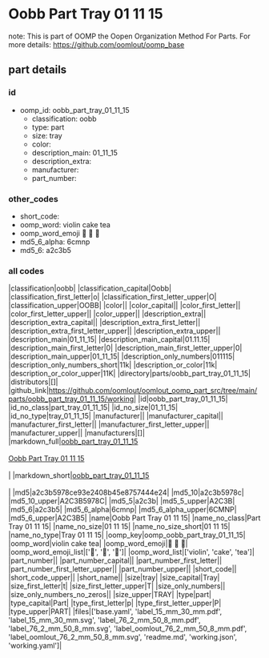 # Oobb Part Tray 01 11 15  

note: This is part of OOMP the Oopen Organization Method For Parts. For more details: https://github.com/oomlout/oomp_base

##  part details





### id
* oomp_id: oobb_part_tray_01_11_15
  * classification: oobb
  * type: part
  * size: tray
  * color: 
  * description_main: 01_11_15
  * description_extra: 
  * manufacturer: 
  * part_number: 

### other_codes
* short_code: 
* oomp_word: violin cake tea
* oomp_word_emoji :violin: :cake: :tea:
* md5_6_alpha: 6cmnp
* md5_6: a2c3b5

### all codes 
|classification|oobb|
|classification_capital|Oobb|
|classification_first_letter|o|
|classification_first_letter_upper|O|
|classification_upper|OOBB|
|color||
|color_capital||
|color_first_letter||
|color_first_letter_upper||
|color_upper||
|description_extra||
|description_extra_capital||
|description_extra_first_letter||
|description_extra_first_letter_upper||
|description_extra_upper||
|description_main|01_11_15|
|description_main_capital|01.11.15|
|description_main_first_letter|0|
|description_main_first_letter_upper|0|
|description_main_upper|01_11_15|
|description_only_numbers|011115|
|description_only_numbers_short|11k|
|description_or_color|11k|
|description_or_color_upper|11K|
|directory|parts/oobb_part_tray_01_11_15|
|distributors|[]|
|github_link|https://github.com/oomlout/oomlout_oomp_part_src/tree/main/parts/oobb_part_tray_01_11_15/working|
|id|oobb_part_tray_01_11_15|
|id_no_class|part_tray_01_11_15|
|id_no_size|01_11_15|
|id_no_type|tray_01_11_15|
|manufacturer||
|manufacturer_capital||
|manufacturer_first_letter||
|manufacturer_first_letter_upper||
|manufacturer_upper||
|manufacturers|[]|
|markdown_full|[oobb_part_tray_01_11_15](https://github.com/oomlout/oomlout_oomp_part_src/tree/main/parts/oobb_part_tray_01_11_15/working)<br>[](https://github.com/oomlout/oomlout_oomp_part_src/tree/main/parts/oobb_part_tray_01_11_15/working)<br>[Oobb Part Tray 01 11 15](https://github.com/oomlout/oomlout_oomp_part_src/tree/main/parts/oobb_part_tray_01_11_15/working)<br><br>|
|markdown_short|[oobb_part_tray_01_11_15](https://github.com/oomlout/oomlout_oomp_part_src/tree/main/parts/oobb_part_tray_01_11_15/working)<br><br>|
|md5|a2c3b5978ce93e2408b45e8757444e24|
|md5_10|a2c3b5978c|
|md5_10_upper|A2C3B5978C|
|md5_5|a2c3b|
|md5_5_upper|A2C3B|
|md5_6|a2c3b5|
|md5_6_alpha|6cmnp|
|md5_6_alpha_upper|6CMNP|
|md5_6_upper|A2C3B5|
|name|Oobb Part Tray 01 11 15|
|name_no_class|Part Tray 01 11 15|
|name_no_size|01 11 15|
|name_no_size_short|01 11 15|
|name_no_type|Tray 01 11 15|
|oomp_key|oomp_oobb_part_tray_01_11_15|
|oomp_word|violin cake tea|
|oomp_word_emoji|:violin: :cake: :tea:|
|oomp_word_emoji_list|[':violin:', ':cake:', ':tea:']|
|oomp_word_list|['violin', 'cake', 'tea']|
|part_number||
|part_number_capital||
|part_number_first_letter||
|part_number_first_letter_upper||
|part_number_upper||
|short_code||
|short_code_upper||
|short_name||
|size|tray|
|size_capital|Tray|
|size_first_letter|t|
|size_first_letter_upper|T|
|size_only_numbers||
|size_only_numbers_no_zeros||
|size_upper|TRAY|
|type|part|
|type_capital|Part|
|type_first_letter|p|
|type_first_letter_upper|P|
|type_upper|PART|
|files|['base.yaml', 'label_15_mm_30_mm.pdf', 'label_15_mm_30_mm.svg', 'label_76_2_mm_50_8_mm.pdf', 'label_76_2_mm_50_8_mm.svg', 'label_oomlout_76_2_mm_50_8_mm.pdf', 'label_oomlout_76_2_mm_50_8_mm.svg', 'readme.md', 'working.json', 'working.yaml']|
